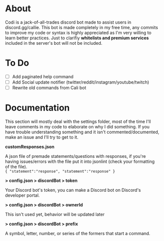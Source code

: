 # About
Codi is a jack-of-all-trades discord bot made to assist users in discord.gg/callie. 
This bot is made completely in my free time, any commits to improve my code or syntax is highly appreciated as I'm very willing to learn better practices.
Just to clarifiy **whitelists and premium services** included in the server's bot will not be included.

# To Do
- [ ] Add paginated help command
- [ ] Add Social update notifier (twitter/reddit/instagram/youtube/twitch)
- [ ] Rewrite old commands from Cali bot

# Documentation
This section will mostly deal with the settings folder, most of the time I'll leave comments in my code to elaborate on why I did something. 
If you have trouble understanding something and it isn't commented/documented, make an issue and I'll try to get to it. 

**customResponses.json**

A json file of premade statements/questions with responses, if you're having issues/errors with the file put it into jsonlint (check your formatting of the file).  
`
{
  "statement":"response",
  "statement":"response"
}
`

**> config.json > discordBot > token**

Your Discord bot's token, you can make a Discord bot on Discord's developer portal.

**> config.json > discordBot > ownerId**

This isn't used yet, behavior will be updated later

**> config.json > discordBot > prefix**

A symbol, letter, number, or series of the formers that start a command. 
